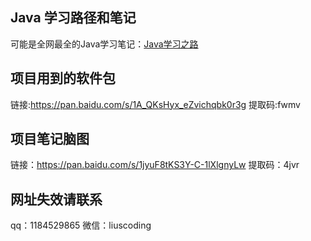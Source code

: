## Java 学习路径和笔记

可能是全网最全的Java学习笔记：[Java学习之路](https://www.yuque.com/lius/java)


## 项目用到的软件包 

链接:https://pan.baidu.com/s/1A_QKsHyx_eZvichqbk0r3g
提取码:fwmv

## 项目笔记脑图

链接：https://pan.baidu.com/s/1jyuF8tKS3Y-C-1lXlgnyLw 
提取码：4jvr


## 网址失效请联系

qq：1184529865
微信：liuscoding

